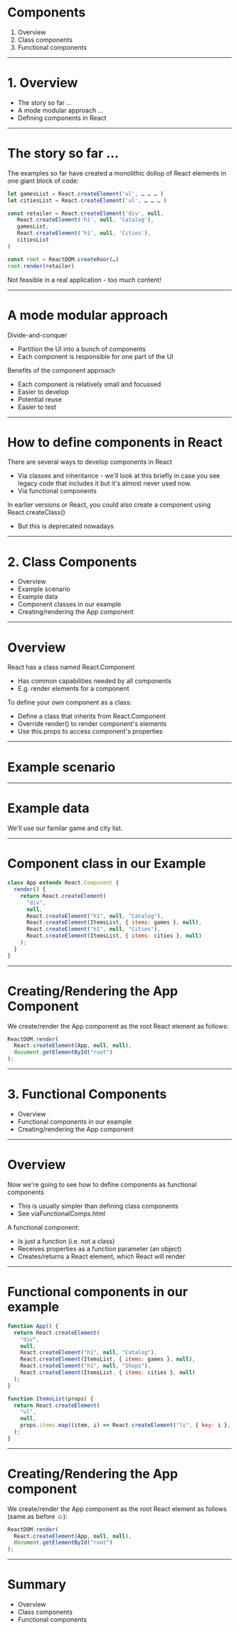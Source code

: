 # Components

1. Overview
2. Class components
3. Functional components

---

# 1. Overview

- The story so far ...
- A mode modular approach ...
- Defining components in React

---

# The story so far ...

The examples so far have created a monolithic dollop of React elements in one giant block of code:

```js
let gamesList = React.createElement('ul', … … … )
let citiesList = React.createElement('ul', … … … )

const retailer = React.createElement('div', null,
   React.createElement('h1', null, 'Catalog'),
   gamesList,
   React.createElement('h1', null, 'Cities'),
   citiesList
)

const root = ReactDOM.createRoor(…)
root.render(retailer)
```

Not feasible in a real application - too much content!

---

# A mode modular approach

Divide-and-conquer

- Partition the UI into a bunch of components
- Each component is responsible for one part of the UI

Benefits of the component approach

- Each component is relatively small and focussed
- Easier to develop
- Potential reuse
- Easier to test

---

# How to define components in React

There are several ways to develop components in React

- Via classes and inheritance - we'll look at this briefly in case you see legacy code that includes it but it's almost never used now.
- Via functional components

In earlier versions or React, you could also create a component using React.createClass()

- But this is deprecated nowadays

---

# 2. Class Components

- Overview
- Example scenario
- Example data
- Component classes in our example
- Creating/rendering the App component

---

# Overview

React has a class named React.Component

- Has common capabilities needed by all components
- E.g. render elements for a component

To define your own component as a class:

- Define a class that inherits from React.Component
- Override render() to render component's elements
- Use this.props to access component's properties

---

# Example scenario

---

# Example data

We'll use our familar game and city list.

---

# Component class in our Example

```js
class App extends React.Component {
  render() {
    return React.createElement(
      "div",
      null,
      React.createElement("h1", null, "Catalog"),
      React.createElement(ItemsList, { items: games }, null),
      React.createElement("h1", null, "Cities"),
      React.createElement(ItemsList, { items: cities }, null)
    );
  }
}
```

---

# Creating/Rendering the App Component

We create/render the App component as the root React element as follows:

```js
ReactDOM.render(
  React.createElement(App, null, null),
  document.getElementById("root")
);
```

---

# 3. Functional Components

- Overview
- Functional components in our example
- Creating/rendering the App component

---

# Overview

Now we're going to see how to define components as functional components

- This is usually simpler than defining class components
- See viaFunctionalComps.html

A functional component:

- Is just a function (i.e. not a class)
- Receives properties as a function parameter (an object)
- Creates/returns a React element, which React will render

---

# Functional components in our example

```js
function App() {
  return React.createElement(
    "div",
    null,
    React.createElement("h1", null, "Catalog"),
    React.createElement(ItemsList, { items: games }, null),
    React.createElement("h1", null, "Shops"),
    React.createElement(ItemsList, { items: cities }, null)
  );
}
```

```js
function ItemsList(props) {
  return React.createElement(
    "ul",
    null,
    props.items.map((item, i) => React.createElement("li", { key: i }, item))
  );
}
```

---

# Creating/Rendering the App component

We create/render the App component as the root React element as follows (same as before ☺):

```js
ReactDOM.render(
  React.createElement(App, null, null),
  document.getElementById("root")
);
```

---

# Summary

- Overview
- Class components
- Functional components
